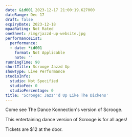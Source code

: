 ```yaml
---
date: &id001 2023-12-17 21:00:19.627000
dateRange: Dec 17
draft: false
expiryDate: 2023-12-18
mpaaRating: Not Rated
oneSheet: /img/jazzd-up-website.jpg
performanceList:
  performance:
  - date: *id001
    format: Not Applicable
    note: ''
runningTime: 90
shortTitle: Scrooge Jazzd Up
showType: Live Performance
studioInfo:
  studio: Not Specified
  studioFee: 0
  studioPercentage: 0
title: 'Scrooge: Jazz''d Up Like The Dickens'
---
```


C﻿ome see The Dance Konnection's version of Scrooge. 

T﻿his entertaining dance version of Scrooge is for all ages!

Tickets are $12 at the door.